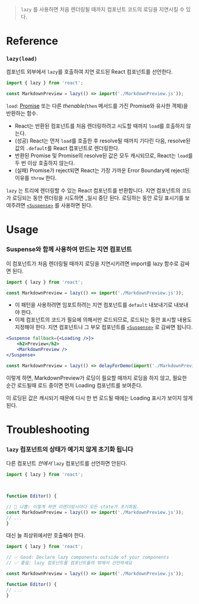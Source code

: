 
> `lazy` 를 사용하면 처음 렌더링될 때까지 컴포넌트 코드의 로딩을 지연시킬 수 있다.
# **Reference**
### `lazy(load)`
컴포넌트 외부에서 `lazy`를 호출하여 지연 로드된 React 컴포넌트를 선언한다.

```jsx
import { lazy } from 'react';  

const MarkdownPreview = lazy(() => import('./MarkdownPreview.js'));
```

`load`: [Promise](https://developer.mozilla.org/ko/docs/Web/JavaScript/Reference/Global_Objects/Promise) 또는 다른 _thenable(_`then` 메서드를 가진 Promise와 유사한 객체)을 반환하는 함수. 

- React는 반환된 컴포넌트를 처음 렌더링하려고 시도할 때까지 `load`를 호출하지 않는다. 
- (성공) React는 먼저 `load`를 호출한 후 resolve될 때까지 기다린 다음, resolve된 값의 `.default`를 React 컴포넌트로 렌더링한다. 
- 반환된 Promise 및 Promise의 resolve된 값은 모두 캐시되므로, React는 `load`를 두 번 이상 호출하지 않는다. 
- (실패) Promise가 reject되면 React는 가장 가까운 Error Boundary에 reject된 이유를 `throw` 한다.

`lazy` 는 트리에 렌더링할 수 있는 React 컴포넌트를 반환합니다. 지연 컴포넌트의 코드가 로딩되는 동안 렌더링을 시도하면 _일시 중단 된다. 로딩하는 동안 로딩 표시기를 보여주려면 [`<Suspense>`](https://react-ko.dev/reference/react/Suspense) 를 사용하면 된다.

# **Usage**
### Suspense와 함께 사용하여 만드는 지연 컴포넌트

이 컴포넌트가 처음 렌더링될 때까지 로딩을 지연시키려면 import를 lazy 함수로 감싸면 된다.

```jsx
import { lazy } from 'react';  

const MarkdownPreview = lazy(() => import('./MarkdownPreview.js'));
```

- 이 패턴을 사용하려면 임포트하려는 지연 컴포넌트를 `default` 내보내기로 내보내야 한다.
- 이제 컴포넌트의 코드가 필요에 의해서만 로드되므로, 로드되는 동안 표시할 내용도 지정해야 한다. 지연 컴포넌트나 그 부모 컴포넌트를 [`<Suspense>`](https://react-ko.dev/reference/react/Suspense) 로 감싸면 됩니다.

```jsx
<Suspense fallback={<Loading />}>  
	<h2>Preview</h2>  
	<MarkdownPreview />  
</Suspense>
```

```jsx
const MarkdownPreview = lazy(() => delayForDemo(import('./MarkdownPreview.js')));
```

이렇게 하면, MarkdownPreview가 로딩이 필요할 때까지 로딩을 하지 않고, 필요한 순간 로드될때 로드 중이면 먼저  Loading 컴포넌트를 보여준다.

이 로딩된 값은 캐시되기 때문에 다시 한 번 로드될 때에는 Loading 표시가 보이지 않게 된다.

# **Troubleshooting**
### `lazy` 컴포넌트의 상태가 예기치 않게 초기화 됩니다
다른 컴포넌트 _안에서_ `lazy` 컴포넌트를 선언하면 안된다.
```jsx
import { lazy } from 'react';  

  

function Editor() {  

// 🔴 나쁨: 이렇게 하면 리렌더링시마다 모든 state가 초기화됨.
const MarkdownPreview = lazy(() => import('./MarkdownPreview.js'));  
// ...  
}
```

대신 늘 최상위에서만 호출해야 한다.
```jsx
import { lazy } from 'react';  

// ✅ Good: Declare lazy components outside of your components  
// ✅ 좋음: lazy 컴포넌트를 컴포넌트들의 밖에서 선언하세요  

const MarkdownPreview = lazy(() => import('./MarkdownPreview.js'));  

function Editor() {  
// ...  
}
```